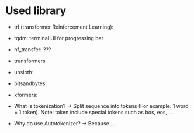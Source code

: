 # Used library

- trl (transformer Reinforcement Learning): 
- tqdm: terminal UI for progressing bar
- hf_transfer: ???
- transformers
- unsloth:
- bitsandbytes:
- xformers:

- What is tokenization?
-> Split sequence into tokens (For example: 1 word = 1 token). Note: token include special tokens such as bos, eos, ...
- Why do use Autotokenizer?
-> Because ...